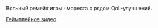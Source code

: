 Вольный ремейк игры чмореста с рядом QoL-улучшений.

[Геймплейное видео](https://2ch.hk/dr/src/17085/15426096128102.webm).